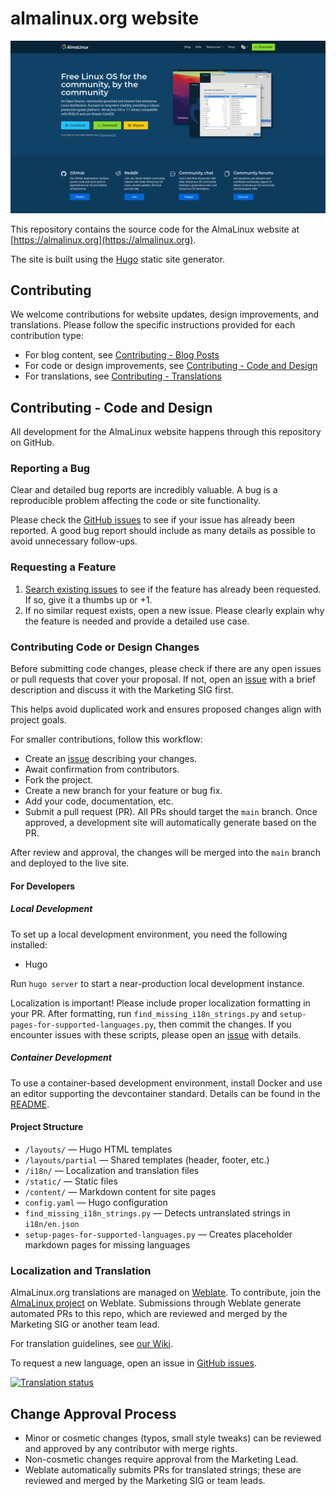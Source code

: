 # almalinux.org website

[![almalinux.org](./screenshot.png)](https://almalinux.org)

This repository contains the source code for the AlmaLinux website at [https://almalinux.org](https://almalinux.org).

The site is built using the [Hugo](https://gohugo.io/) static site generator.

## Contributing

We welcome contributions for website updates, design improvements, and translations. Please follow the specific instructions provided for each contribution type:

- For blog content, see [Contributing - Blog Posts](https://github.com/AlmaLinux/almalinux.org/blob/main/contributing-blog-posts.md)
- For code or design improvements, see [Contributing - Code and Design](#contributing-code-and-design)
- For translations, see [Contributing - Translations](#localization-and-translation)

## Contributing - Code and Design

All development for the AlmaLinux website happens through this repository on GitHub.

### Reporting a Bug

Clear and detailed bug reports are incredibly valuable. A bug is a reproducible problem affecting the code or site functionality.

Please check the [GitHub issues](https://github.com/AlmaLinux/almalinux.org/issues) to see if your issue has already been reported. A good bug report should include as many details as possible to avoid unnecessary follow-ups.

### Requesting a Feature

1. [Search existing issues](https://github.com/AlmaLinux/almalinux.org/issues) to see if the feature has already been requested. If so, give it a thumbs up or +1.
2. If no similar request exists, open a new issue. Please clearly explain why the feature is needed and provide a detailed use case.

### Contributing Code or Design Changes

Before submitting code changes, please check if there are any open issues or pull requests that cover your proposal. If not, open an [issue](https://github.com/AlmaLinux/almalinux.org/issues) with a brief description and discuss it with the Marketing SIG first.

This helps avoid duplicated work and ensures proposed changes align with project goals.

For smaller contributions, follow this workflow:

- Create an [issue](https://github.com/AlmaLinux/almalinux.org/issues) describing your changes.
- Await confirmation from contributors.
- Fork the project.
- Create a new branch for your feature or bug fix.
- Add your code, documentation, etc.
- Submit a pull request (PR). All PRs should target the `main` branch. Once approved, a development site will automatically generate based on the PR.

After review and approval, the changes will be merged into the `main` branch and deployed to the live site.

#### For Developers

##### Local Development

To set up a local development environment, you need the following installed:

- Hugo

Run `hugo server` to start a near-production local development instance.

Localization is important! Please include proper localization formatting in your PR. After formatting, run `find_missing_i18n_strings.py` and `setup-pages-for-supported-languages.py`, then commit the changes. If you encounter issues with these scripts, please open an [issue](https://github.com/AlmaLinux/almalinux.org/issues) with details.

##### Container Development

To use a container-based development environment, install Docker and use an editor supporting the devcontainer standard. Details can be found in the [README](.devcontainer/README.md).

#### Project Structure

- `/layouts/` — Hugo HTML templates
- `/layouts/partial` — Shared templates (header, footer, etc.)
- `/i18n/` — Localization and translation files
- `/static/` — Static files
- `/content/` — Markdown content for site pages
- `config.yaml` — Hugo configuration
- `find_missing_i18n_strings.py` — Detects untranslated strings in `i18n/en.json`
- `setup-pages-for-supported-languages.py` — Creates placeholder markdown pages for missing languages

### Localization and Translation

AlmaLinux.org translations are managed on [Weblate](https://hosted.weblate.org/engage/almalinux/). To contribute, join the [AlmaLinux project](https://hosted.weblate.org/projects/almalinux/) on Weblate. Submissions through Weblate generate automated PRs to this repo, which are reviewed and merged by the Marketing SIG or another team lead.

For translation guidelines, see [our Wiki](https://wiki.almalinux.org/Help-translating-site.html).

To request a new language, open an issue in [GitHub issues](https://github.com/AlmaLinux/almalinux.org/issues).

[![Translation status](https://hosted.weblate.org/widget/almalinux/website-backend/multi-auto.svg)](https://hosted.weblate.org/engage/almalinux/)

## Change Approval Process

- Minor or cosmetic changes (typos, small style tweaks) can be reviewed and approved by any contributor with merge rights.
- Non-cosmetic changes require approval from the Marketing Lead.
- Weblate automatically submits PRs for translated strings; these are reviewed and merged by the Marketing SIG or team leads.

